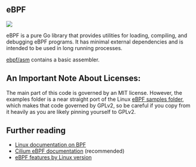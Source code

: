 eBPF
-------
[![](https://godoc.org/github.com/Gui774ume/ebpf?status.svg)](https://godoc.org/github.com/Gui774ume/ebpf)

eBPF is a pure Go library that provides utilities for loading, compiling, and debugging eBPF programs. It has minimal external dependencies and is intended to be used in long running processes.

[ebpf/asm](https://godoc.org/github.com/Gui774ume/ebpf/asm) contains a basic assembler.

## An Important Note About Licenses:

The main part of this code is governed by an MIT license. However, the examples folder is a near
straight port of the Linux [eBPF samples folder](http://elixir.free-electrons.com/linux/latest/source/samples/bpf),
which makes that code governed by GPLv2, so be careful if you copy from it heavily as you are likely
pinning yourself to GPLv2.

## Further reading

* [Linux documentation on BPF](http://elixir.free-electrons.com/linux/latest/source/Documentation/networking/filter.txt)
* [Cilium eBPF documentation](http://cilium.readthedocs.io/en/doc-1.0/bpf/) (recommended)
* [eBPF features by Linux version](https://github.com/iovisor/bcc/blob/master/docs/kernel-versions.md)
